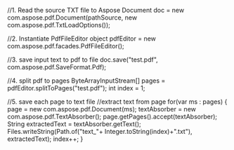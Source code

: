 
//1. Read the source TXT file to Aspose Document
doc = new com.aspose.pdf.Document(pathSource, new com.aspose.pdf.TxtLoadOptions());

//2. Instantiate PdfFileEditor object
pdfEditor = new com.aspose.pdf.facades.PdfFileEditor();


//3. save input text to pdf to file
doc.save("test.pdf", com.aspose.pdf.SaveFormat.Pdf);

//4. split pdf to pages
ByteArrayInputStream[] pages = pdfEditor.splitToPages("test.pdf");
int index = 1;

//5. save each page to text file
//extract text from page
for(var ms : pages) {
    page = new com.aspose.pdf.Document(ms);
    textAbsorber = new com.aspose.pdf.TextAbsorber();
    page.getPages().accept(textAbsorber);
    String extractedText = textAbsorber.getText();
    Files.writeString(Path.of("text_"+ Integer.toString(index)+".txt"), extractedText);
    index++;
}
